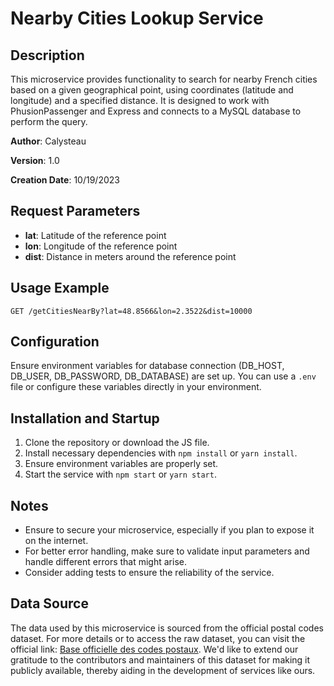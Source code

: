 # Nearby Cities Lookup Service

## Description
This microservice provides functionality to search for nearby French cities based on a given geographical point, using coordinates (latitude and longitude) and a specified distance. It is designed to work with PhusionPassenger and Express and connects to a MySQL database to perform the query.

**Author**: Calysteau

**Version**: 1.0

**Creation Date**: 10/19/2023

## Request Parameters
- **lat**: Latitude of the reference point
- **lon**: Longitude of the reference point
- **dist**: Distance in meters around the reference point

## Usage Example
``` GET /getCitiesNearBy?lat=48.8566&lon=2.3522&dist=10000 ```

## Configuration
Ensure environment variables for database connection (DB_HOST, DB_USER, DB_PASSWORD, DB_DATABASE) are set up. You can use a `.env` file or configure these variables directly in your environment.

## Installation and Startup
1. Clone the repository or download the JS file.
2. Install necessary dependencies with `npm install` or `yarn install`.
3. Ensure environment variables are properly set.
4. Start the service with `npm start` or `yarn start`.

## Notes
- Ensure to secure your microservice, especially if you plan to expose it on the internet.
- For better error handling, make sure to validate input parameters and handle different errors that might arise.
- Consider adding tests to ensure the reliability of the service.

## Data Source

The data used by this microservice is sourced from the official postal codes dataset. For more details or to access the raw dataset, you can visit the official link: [Base officielle des codes postaux](https://www.data.gouv.fr/fr/datasets/base-officielle-des-codes-postaux/). We'd like to extend our gratitude to the contributors and maintainers of this dataset for making it publicly available, thereby aiding in the development of services like ours.


